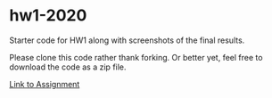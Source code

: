 # hw1-2020
Starter code for HW1 along with screenshots of the final results.

Please clone this code rather thank forking.  Or better yet, feel free to download the code as a zip file.


[Link to Assignment](https://anuya-karnik.github.io/homework1-2021/)